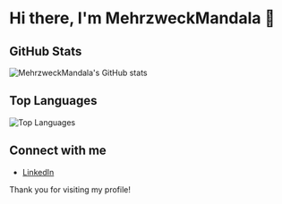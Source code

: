 # Hi there, I'm MehrzweckMandala 👋


## GitHub Stats
![MehrzweckMandala's GitHub stats](https://github-readme-stats.vercel.app/api?username=MehrzweckMandala&show_icons=true&theme=radical)

## Top Languages
![Top Languages](https://github-readme-stats.vercel.app/api/top-langs/?username=MehrzweckMandala&layout=compact&theme=radical)

## Connect with me
- [LinkedIn](https://www.linkedin.com/in/margenberg)

Thank you for visiting my profile!
